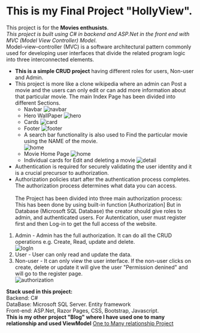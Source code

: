 # This is my Final Project "HollyView".
This project is for the **Movies enthusists**.<br>
*This project is built using C# in backend and ASP.Net in the front end with MVC (Model View Controller) Model*.<br>
Model–view–controller (MVC) is a software architectural pattern commonly used for developing user interfaces that divide the related program logic into three interconnected elements.<br>
- **This is a simple CRUD project** having different roles for users, Non-user and Admin. <br> 
- This project is more like a clone wikipedia where an admin can Post a movie and the users can only edit or can add more information about that particular movie. The main Index Page has been divided into different Sections.<br>
  - Navbar
  ![navbar](https://user-images.githubusercontent.com/73182090/177760189-e60c60ca-4fc9-4cb2-9df3-3fb2d970524f.png)
  - Hero WallPaper
  ![hero](https://user-images.githubusercontent.com/73182090/177760248-ed023fc0-596d-4f4b-8e2f-f615f34c5646.png)
  - Cards
  ![card](https://user-images.githubusercontent.com/73182090/177760298-363ad26c-0a5d-48d8-be44-0419acc65d0f.png)
  - Footer
  ![footer](https://user-images.githubusercontent.com/73182090/177760346-245d76f7-62da-45cf-9f9f-532b9ec5ce5f.png)
  - A search bar functionality is also used to Find the particular movie using the NAME of the movie. <br>
  ![home](https://user-images.githubusercontent.com/73182090/177759269-98896850-8b07-4690-a738-fef4a16919de.png)
  - Movie Home Page
  ![home](https://user-images.githubusercontent.com/73182090/177760718-4fcee8b3-b1c9-4a6e-8512-d6d6ebd59a91.png)
  - Individual cards for Edit and deleting a movie
  ![detail](https://user-images.githubusercontent.com/73182090/177760814-7ded4afc-3003-4666-894f-7ec9cd6e446f.png)
- Authentication is required for securely validating the user identity and it is a crucial precursor to authorization.  
- Authorization policies start after the authentication process completes. The authorization process determines what data you can access.<br>   
The Project has been divided into three main authorization process: <br>
This has been done by using built-in function [Authorization] But in Database
(Microsoft SQL Database) the creator should give roles to admin, and authenticated users. For Autentication, user must register first and then Log-in to get the
full access of the website.<br>
1. Admin - Admin has the full authorization. It can do all the CRUD operations e.g. Create, Read, update and delete.<br>
![logIn](https://user-images.githubusercontent.com/73182090/177760562-efeedac8-6a9c-41a3-81dc-45307b9b02fa.png)
2. User - User can only read and update the data.<br>
3. Non-user - It can only view the user interface. If the non-user clicks on create, delete or update it will give the user "Permission denined" and will
go to the register page.<br>
![authorization](https://user-images.githubusercontent.com/73182090/177758946-9308e7d8-3d7d-4cb5-99aa-62d7e4c8339a.png)

**Stack used in this project:**<br>
Backend: C#<br>
DataBase: Microsoft SQL Server. Entity framework<br>
Front-end: ASP.Net, Razor Pages, CSS, Bootstrap, Javascript.<br>
**This is my other project "Blog" where I have used one to many relationship and used ViewModel**
[One to Many relationship Project](https://github.com/ErikKhan/MyBlogViewModel)


